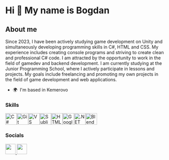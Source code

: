 Hi 👋 My name is Bogdan
=======================

About me
--------

Since 2023, I have been actively studying game development on Unity and simultaneously developing programming skills in C#, HTML and CSS. My experience includes creating console programs and striving to create clean and professional C# code. I am attracted by the opportunity to work in the field of gamedev and backend development. I am currently studying at the Junior Programming School, where I actively participate in lessons and projects. My goals include freelancing and promoting my own projects in the field of game development and web applications.

* 🌍  I'm based in Kemerovo

### Skills


<p align="left">
<a href="https://docs.microsoft.com/en-us/dotnet/csharp/" target="_blank" rel="noreferrer"><img src="https://raw.githubusercontent.com/danielcranney/readme-generator/main/public/icons/skills/csharp-colored.svg" width="36" height="36" alt="C#" /></a><a href="https://git-scm.com/" target="_blank" rel="noreferrer"><img src="https://raw.githubusercontent.com/danielcranney/readme-generator/main/public/icons/skills/git-colored.svg" width="36" height="36" alt="Git" /></a><a href="https://code.visualstudio.com/" target="_blank" rel="noreferrer"><img src="https://icon-icons.com/icons2/615/PNG/256/Visual_Studio_icon-icons.com_56597.png" width="36" height="36" alt="VS Code" /></a><a href="https://www.sublimetext.com/index2" target="_blank" rel="noreferrer"><img src="https://icon-icons.com/icons2/1381/PNG/512/sublimetext_94866.png" width="36" height="36" alt="Sublime Text" /></a><a href="https://developer.mozilla.org/en-US/docs/Glossary/HTML5" target="_blank" rel="noreferrer"><img src="https://raw.githubusercontent.com/danielcranney/readme-generator/main/public/icons/skills/html5-colored.svg" width="36" height="36" alt="HTML5" /></a><a href="https://mega.io/ru/" target="_blank" rel="noreferrer"><img src="https://icon-icons.com/icons2/2407/PNG/512/mega_icon_146149.png" width="36" height="36" alt="Google Cloud" /></a><a href="https://dotnet.microsoft.com/en-us/" target="_blank" rel="noreferrer"><img src="https://raw.githubusercontent.com/danielcranney/readme-generator/main/public/icons/skills/dot-net-colored.svg" width="36" height="36" alt=".NET" /></a><a href="https://www.blender.org/" target="_blank" rel="noreferrer"><img src="https://raw.githubusercontent.com/danielcranney/readme-generator/main/public/icons/skills/blender-colored.svg" width="36" height="36" alt="Blender" /></a>
</p>


### Socials

<p><a href="https://t.me/Qfjdc" target="_blank" rel="noreferrer"> <picture> <source media="(prefers-color-scheme: dark)" srcset="https://icon-icons.com/icons2/3685/PNG/512/telegram_logo_icon_229299.png" /> <source media="(prefers-color-scheme: light)" srcset="https://raw.githubusercontent.com/danielcranney/readme-generator/main/public/icons/socials/github.svg" /> <img src="https://raw.githubusercontent.com/danielcranney/readme-generator/main/public/icons/socials/github.svg" width="32" height="32" /> </picture> </a>
<a href="https://vk.com/id863705587" target="_blank" rel="noreferrer"> <picture> <source media="(prefers-color-scheme: dark)" srcset=https://icon-icons.com/icons2/2429/PNG/512/vk_logo_icon_147212.png /> <source media="(prefers-color-scheme: light)" srcset="https://raw.githubusercontent.com/danielcranney/readme-generator/main/public/icons/socials/github.svg" /> <img src="https://raw.githubusercontent.com/danielcranney/readme-generator/main/public/icons/socials/github.svg" width="32" height="32" /> </picture> </a></p>
